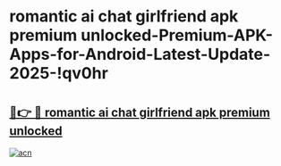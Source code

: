 # romantic ai chat girlfriend apk premium unlocked-Premium-APK-Apps-for-Android-Latest-Update-2025-!qv0hr

# <h2><a href="https://googleone.com">🔗👉 🔴 romantic ai chat girlfriend apk premium unlocked</a></h2>

[![acn](https://github.com/user-attachments/assets/0f9c940e-d8b0-45ae-aac7-cd30a18b3e1c)](https://googleone.com)

